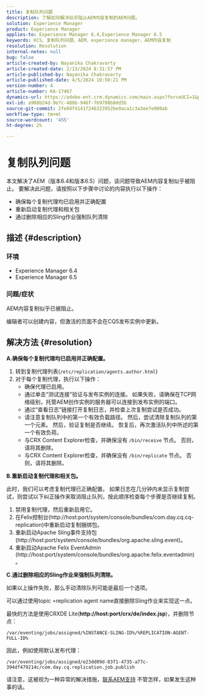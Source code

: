 ```yaml
---
title: 复制队列问题
description: 了解如何解决似乎阻止AEM内容复制的AEM问题。
solution: Experience Manager
product: Experience Manager
applies-to: Experience Manager 6.4,Experience Manager 6.5
keywords: KCS、复制队列问题、AEM、experience manager、AEM内容复制
resolution: Resolution
internal-notes: null
bug: false
article-created-by: Nayanika Chakravarty
article-created-date: 2/13/2024 8:31:57 PM
article-published-by: Nayanika Chakravarty
article-published-date: 4/5/2024 10:50:21 PM
version-number: 4
article-number: KA-17467
dynamics-url: https://adobe-ent.crm.dynamics.com/main.aspx?forceUCI=1&pagetype=entityrecord&etn=knowledgearticle&id=d8ac59ea-aeca-ee11-9079-6045bd006793
exl-id: a908b24d-9e7c-488b-946f-769708b8dd5b
source-git-commit: 2fe04f4141f246323952be9aca1c3a3ee7e900ab
workflow-type: tm+mt
source-wordcount: '455'
ht-degree: 2%

---
```


# 复制队列问题


本文解决了AEM（版本6.4和版本6.5）问题，该问题导致AEM内容复制似乎被阻止。 要解决此问题，请按照以下步骤中讨论的内容执行以下操作：

- 确保每个复制代理均已启用并正确配置
- 重新启动复制代理和相关包
- 通过删除相应的Sling作业强制队列清除


## 描述 {#description}


### 环境

- Experience Manager 6.4
- Experience Manager 6.5


### 问题/症状

AEM内容复制似乎已被阻止。

编辑者可以创建内容，但激活的页面不会在CQ5发布实例中更新。


## 解决方法 {#resolution}


<b>A.确保每个复制代理均已启用并正确配置。</b>

1. 转到复制代理列表(`/etc/replication/agents.author.html`)
2. 对于每个复制代理，执行以下操作：
   - 确保代理已启用。
   - 通过单击“测试连接”验证与发布实例的连接。 如果失败，请确保在TCP网络级别，托管AEM创作实例的服务器可以连接到发布实例的端口。
   - 通过“查看日志”链接打开复制日志，并检查上次复制尝试是否成功。
   - 请注意复制队列中的第一个有效负载路径。 然后，尝试清除复制队列的第一个元素。 然后，验证复制是否继续。 恢复后，再次激活队列中所述的第一个有效负荷。
   - 与CRX Content Explorer检查，并确保没有 `/bin/receive` 节点。 否则，请将其删除。
   - 与CRX Content Explorer检查，并确保没有 `/bin/replicate` 节点。 否则，请将其删除。


<b>B.重新启动复制代理和相关包。</b>

此时，我们可以考虑复制代理已正确配置。 如果日志在几分钟内未显示复制尝试，则尝试以下纠正操作来取消阻止队列，按此顺序检查每个步骤是否继续复制。

1. 禁用复制代理，然后重新启用它。
2. 在Felix控制台(http://host:port/system/console/bundles/com.day.cq.cq-replication)中重新启动复制捆绑包。
3. 重新启动Apache Sling事件支持包(http://host:port/system/console/bundles/org.apache.sling.event)。
4. 重新启动Apache Felix EventAdmin (http://host:port/system/console/bundles/org.apache.felix.eventadmin)。


<b>C.通过删除相应的Sling作业来强制队列清除。</b>

如果以上操作失败，那么手动清除队列可能是最后一个选项。

可以通过使用topic =replication agent name直接删除Sling作业来实现这一点。

最快的方法是使用CRXDE Lite(<b>http://host:port/crx/de/index.jsp</b>)，并删除节点：

`/var/eventing/jobs/assigned/%INSTANCE-SLING-ID%/%REPLICATION-AGENT-FULL-ID%`

因此，例如使用默认发布代理：

`/var/eventing/jobs/assigned/e23dd09d-83f1-4735-a77c-394df479214c/com.day.cq.replication.job.publish`

请注意，这被视为一种异常的解决措施，[联系AEM支持](https://helpx.adobe.com/cn/marketing-cloud/contact-support.html) 不管怎样，如果发生这种事的话。
